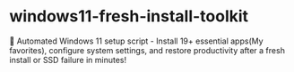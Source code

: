 # windows11-fresh-install-toolkit
🚀 Automated Windows 11 setup script - Install 19+ essential apps(My favorites), configure system settings, and restore productivity after a fresh install or SSD failure in minutes!
